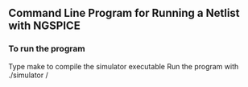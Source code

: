 ## Command Line Program for Running a Netlist with NGSPICE

### To run the program
Type make to compile the simulator executable
Run the program with ./simulator /<circuit filename/>